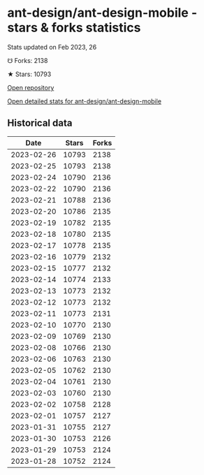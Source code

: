 # ant-design/ant-design-mobile - stars & forks statistics

Stats updated on Feb 2023, 26

☋ Forks: 2138

★ Stars: 10793

[Open repository](https://github.com/ant-design/ant-design-mobile)

[Open detailed stats for ant-design/ant-design-mobile](https://reviewgithub.com/rep/ant-design/ant-design-mobile)

## Historical data
| Date | Stars | Forks |
|------|-------|-------|
| 2023-02-26 | 10793 | 2138 | 
| 2023-02-25 | 10793 | 2138 | 
| 2023-02-24 | 10790 | 2136 | 
| 2023-02-22 | 10790 | 2136 | 
| 2023-02-21 | 10788 | 2136 | 
| 2023-02-20 | 10786 | 2135 | 
| 2023-02-19 | 10782 | 2135 | 
| 2023-02-18 | 10780 | 2135 | 
| 2023-02-17 | 10778 | 2135 | 
| 2023-02-16 | 10779 | 2132 | 
| 2023-02-15 | 10777 | 2132 | 
| 2023-02-14 | 10774 | 2133 | 
| 2023-02-13 | 10773 | 2132 | 
| 2023-02-12 | 10773 | 2132 | 
| 2023-02-11 | 10773 | 2131 | 
| 2023-02-10 | 10770 | 2130 | 
| 2023-02-09 | 10769 | 2130 | 
| 2023-02-08 | 10766 | 2130 | 
| 2023-02-06 | 10763 | 2130 | 
| 2023-02-05 | 10762 | 2130 | 
| 2023-02-04 | 10761 | 2130 | 
| 2023-02-03 | 10760 | 2130 | 
| 2023-02-02 | 10758 | 2128 | 
| 2023-02-01 | 10757 | 2127 | 
| 2023-01-31 | 10755 | 2127 | 
| 2023-01-30 | 10753 | 2126 | 
| 2023-01-29 | 10753 | 2124 | 
| 2023-01-28 | 10752 | 2124 | 

